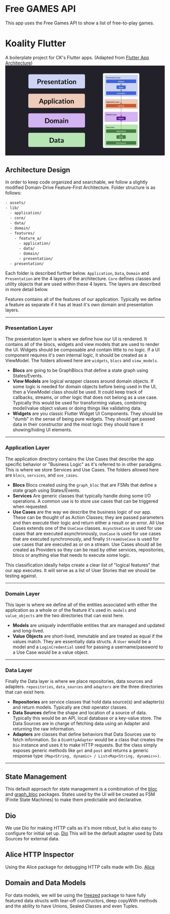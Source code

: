 # Free GAMES API
This app uses the Free Games API to show a list of free-to-play games.

# Koality Flutter

A boilerplate project for CK's Flutter apps. (Adapted from [Flutter App Architecture](https://codewithandrea.com/articles/flutter-app-architecture-riverpod-introduction))
![image](assets/flutter-clean-architecture.jpg)

## Architecture Design
In order to keep code organized and searchable, we follow a slightly modified Domain-Drive Feature-First Architecture.
Folder structure is as follows:

```
- assets/
- lib/
  - application/
  - core/
  - data/
  - domain/
  - features/
    - feature_a/
      - application/
      - data/
      - domain/
      - presentation/
  - presentation/
```

Each folder is described further below. `Application`, `Data`, `Domain` and `Presentation` are the 4 layers of the architecture. `Core` defines 
classes and utility objects that are used within these 4 layers. The layers are described in more detail below.

Features contains all of the features of our application. Typically we define a feature as separate if it has at least it's own domain and presentation layers.

---

### Presentation Layer
The presentation layer is where we define how our UI is rendered. It contains all of the blocs, widgets and view models that are used to render the UI.
Widgets should be composable and contain little to no logic. If a UI component requires it's own internal logic, it should be created as a ViewModel.
The folders allowed here are `widgets`, `blocs` and `view_models`.
* **Blocs** are going to be GraphBlocs that define a state graph using States/Events.
* **View Models** are logical wrapper classes around domain objects. If some logic is needed for domain objects before being used in the UI, then a ViewModel
class should be used. It could keep track of callbacks, streams, or other logic that does not belong as a use case. Typically this would be used for transforming values, combining model/value object values or doing things like validating data.
* **Widgets** are you classic Flutter Widget UI Components. They should be "dumb" in the sense of being pure widgets. They should get passed data in their
constructor and the most logic they should have it showing/hiding UI elements.
---

### Application Layer
The application directory contains the Use Cases that describe the app specific behavior or "Business Logic" as it's referred to
in other paradigms. This is where we store Services and Use Cases. The folders
allowed here are `blocs`, `services`, and `use_cases`.

* **Blocs** Blocs created using the `graph_bloc` that are FSMs that define a state graph using States/Events.
* **Services** Are generic classes that typically handle doing some I/O operations. A common use is to store use cases that can be triggered when requested.
* **Use Cases** are the way we describe the business logic of our app. These can be thought of as Action Classes; they are passed parameters and
then execute their logic and return either a result or an error. All Use Cases extends one of the `UseCase` classes. `AsyncUseCase` is used
for use cases that are executed asynchronously, `UseCase` is used for use cases that are executed synchronously, and finally `StreamUseCase` 
is used for use cases that are executed as or on a stream. Use Cases should all be created as Providers so they can be read by other services,
repositories, blocs or anything else that needs to execute some logic.

This classification ideally helps create a clear list of "logical features" that our app executes. It will serve as a list of User Stories that
we should be testing against.

---

### Domain Layer
This layer is where we define all of the entities associated with either the application as a whole or of the feature it's used in.
`models` and `value_objects` are the two directories that can exist here.

* **Models** are uniquely indentifiable entities that are managed and updated and long-lived.
* **Value Objects** are short-lived, immutable and are treated as equal if the values match. They are essentially data structs.
A `User` would be a model and a `LoginCredential` used for passing a username/password to a Use Case would be a value object.

---

### Data Layer
Finally the Data layer is where we place repositories, data sources and adapters. `repositories`, `data_sources` and `adapters` are the three directories that can exist here.
* **Repositories** are service classes that hold data source(s) and adapter(s) and return models. Typically are `CRUD` operator classes.
* **Data Sources** define the shape and location of a source of data. Typically this would be an API, local database or a key-value store. The Data Sources are in charge of fetching data using an Adapter and returning the raw information.
* **Adapters** are classes that define behaviors that Data Sources use to fetch information. So a `DioHttpAdapter` would be a class that creates the `Dio` instance and uses it to make HTTP requests. But the class simply exposes generic methods like `get` and `post` and returns a generic response type `(Map<String, dynamic> / List<Map<String, dynamic>>)`.

---

## State Management

This default approach for state management is a combination of the [bloc](https://pub.dev/packages/bloc) and [graph_bloc](https://pub.dev/packages/graph_bloc) packages. States used by the UI will be created as FSM (Finite State Machines) to make them predictable and declarative.

## Dio

We use Dio for making HTTP calls as it's more robust, but is also easy to configure for initial set up. [Dio](https://pub.dev/packages/dio) This will be
the default adapter used by Data Sources for external data.

## Alice HTTP Inspector

Using the Alice package for debugging HTTP calls made with Dio. [Alice](https://pub.dev/packages/alice)

## Domain and Data Models

For data models, we will be using the [freezed](https://pub.dev/packages/freezed) package to have fully featured data structs with tear-off constructors, deep copyWith methods
and the ability to have Unions, Sealed Classes and even Tuples.

